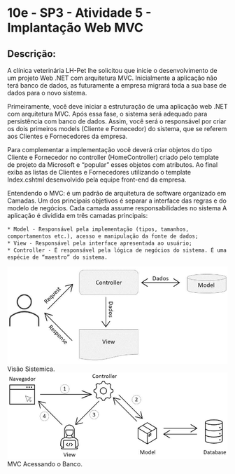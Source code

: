 # 10e - SP3 - Atividade 5 - Implantação Web MVC
## Descrição:
A clínica veterinária LH-Pet lhe solicitou que inicie o desenvolvimento de um projeto Web .NET com arquitetura MVC. Inicialmente a aplicação não terá banco de dados, as futuramente a empresa migrará toda a sua base de dados para o novo sistema.

Primeiramente, você deve iniciar a estruturação de uma aplicação web .NET com arquitetura MVC. Após essa fase, o sistema será adequado para persistência com banco de dados. Assim, você será o responsável por criar os dois primeiros models (Cliente e Fornecedor) do sistema, que se referem aos Clientes e Fornecedores da empresa.

Para complementar a implementação você deverá criar objetos do tipo Cliente e Fornecedor no controller (HomeController) criado pelo template de projeto da Microsoft e “popular” esses objetos com atributos. Ao final exiba as listas de Clientes e Fornecedores utilizando o template Index.cshtml desenvolvido pela equipe front-end da empresa.

Entendendo o MVC: é um padrão de arquitetura de software organizado em Camadas. Um dos principais objetivos é separar a interface das regras e do modelo de negócios. Cada camada assume responsabilidades no sistema A aplicação é dividida em três camadas principais:

    * Model - Responsável pela implementação (tipos, tamanhos,  comportamentos etc.), acesso e manipulação da fonte de dados;
    * View - Responsável pela interface apresentada ao usuário;
    * Controller - É responsável pela lógica de negócios do sistema. É uma espécie de “maestro” do sistema.

<img src="/img/mvc.jpg">
Visão Sistemica.

<img src="/img/mvcbanco.jpg">
MVC Acessando o Banco.
